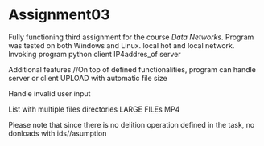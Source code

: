 # Assignment03
Fully functioning third assignment for the course _Data Networks_. Program was tested on both Windows and Linux. local hot and local network. Invoking program python client IP4addres_of server

Additional features 
//On top of defined functionalities, program can handle server or client
UPLOAD with automatic file size

Handle invalid user input

List with multiple files directories
LARGE FILEs MP4

Please note that since there is no delition operation defined in the task, no donloads with ids//asumption